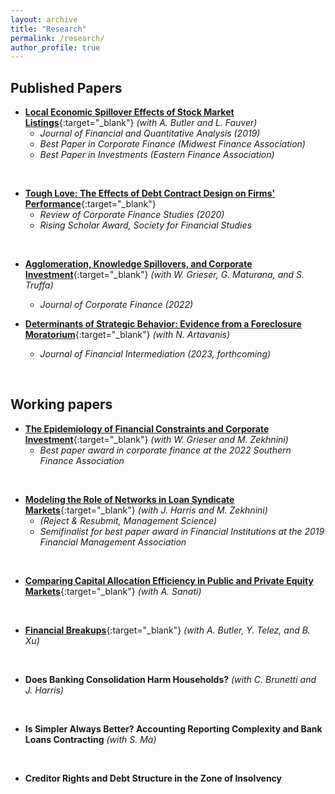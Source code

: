 ```yaml
---
layout: archive
title: "Research"
permalink: /research/
author_profile: true
---
```


## Published Papers

- [**Local Economic Spillover Effects of Stock Market Listings**](https://papers.ssrn.com/sol3/papers.cfm?abstract_id=2695464){:target="\_blank"} *(with A. Butler and L. Fauver)*
  - *Journal of Financial and Quantitative Analysis (2019)*
  - *Best Paper in Corporate Finance (Midwest Finance Association)*
  - *Best Paper in Investments (Eastern Finance Association)*
<br />

- [**Tough Love: The Effects of Debt Contract Design on Firms' Performance**](https://papers.ssrn.com/sol3/papers.cfm?abstract_id=2551333){:target="\_blank"}
  - *Review of Corporate Finance Studies (2020)*
  - *Rising Scholar Award, Society for Financial Studies*
<br />

- [**Agglomeration, Knowledge Spillovers, and Corporate Investment**](https://papers.ssrn.com/sol3/papers.cfm?abstract_id=2851588){:target="\_blank"} *(with W. Grieser, G. Maturana, and S. Truffa)*
  - *Journal of Corporate Finance (2022)*

- [**Determinants of Strategic Behavior: Evidence from a Foreclosure Moratorium**](https://papers.ssrn.com/sol3/papers.cfm?abstract_id=2946595){:target="\_blank"} *(with N. Artavanis)*
  - *Journal of Financial Intermediation (2023, forthcoming)*
<br />


## Working papers
- [**The Epidemiology of Financial Constraints and Corporate Investment**](https://papers.ssrn.com/sol3/papers.cfm?abstract_id=3904480){:target="\_blank"} *(with W. Grieser and M. Zekhnini)*
  - *Best paper award in corporate finance at the 2022 Southern Finance Association*
<br />


<!-- - [**Loan Syndication Networks**](https://papers.ssrn.com/sol3/papers.cfm?abstract_id=3295980){:target="\_blank"} *(with J. Harris and M. Zekhnini)* -->
- [**Modeling the Role of Networks in Loan Syndicate Markets**](https://papers.ssrn.com/sol3/papers.cfm?abstract_id=3295980){:target="\_blank"} *(with J. Harris and M. Zekhnini)*
  - *(Reject \& Resubmit, Management Science)*
  - *Semifinalist for best paper award in Financial Institutions at the 2019 Financial Management Association*
<br />

- [**Comparing Capital Allocation Efficiency in Public and Private Equity Markets**](https://papers.ssrn.com/sol3/papers.cfm?abstract_id=4403578){:target="\_blank"} *(with A. Sanati)*
<br />

- [**Financial Breakups**](https://papers.ssrn.com/abstract=4497450){:target="\_blank"} *(with A. Butler, Y. Telez, and B. Xu)*
<br />

- **Does Banking Consolidation Harm Households?** *(with C. Brunetti and J. Harris)*
<br />

- **Is Simpler Always Better? Accounting Reporting Complexity and Bank Loans Contracting**
*(with S. Ma)*
<br />

- **Creditor Rights and Debt Structure in the Zone of Insolvency**





<!-- 
{% if author.googlescholar %}
  You can also find my articles on <u><a href="{{author.googlescholar}}">my Google Scholar profile</a>.</u>
{% endif %}

{% include base_path %}

{% for post in site.publications reversed %}
  {% include archive-single.html %}
{% endfor %}
 -->
